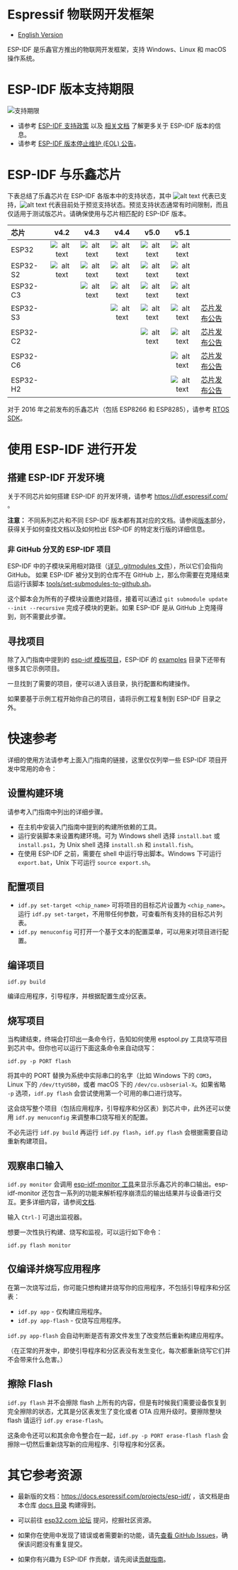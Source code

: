 # Espressif 物联网开发框架

* [English Version](./README.md)

ESP-IDF 是乐鑫官方推出的物联网开发框架，支持 Windows、Linux 和 macOS 操作系统。

# ESP-IDF 版本支持期限

![支持期限](https://dl.espressif.com/dl/esp-idf/support-periods.svg)

- 请参考 [ESP-IDF 支持政策](SUPPORT_POLICY_CN.md) 以及 [相关文档](https://docs.espressif.com/projects/esp-idf/zh_CN/latest/esp32/versions.html) 了解更多关于 ESP-IDF 版本的信息。
- 请参考 [ESP-IDF 版本停止维护 (EOL) 公告](https://www.espressif.com/zh-hans/support/documents/advisories?keys=&field_type_of_advisory_tid%5B%5D=817)。

# ESP-IDF 与乐鑫芯片

下表总结了乐鑫芯片在 ESP-IDF 各版本中的支持状态，其中 ![alt text][supported] 代表已支持，![alt text][preview] 代表目前处于预览支持状态。预览支持状态通常有时间限制，而且仅适用于测试版芯片。请确保使用与芯片相匹配的 ESP-IDF 版本。

|芯片         |         v4.2          |         v4.3           |          v4.4          |          v5.0          |          v5.1          |                                                                 |
|:----------- |:---------------------:| :---------------------:| :---------------------:| :---------------------:| :--------------------: | :-------------------------------------------------------------- |
|ESP32        |![alt text][supported] | ![alt text][supported] | ![alt text][supported] | ![alt text][supported] | ![alt text][supported] |                                                                 |
|ESP32-S2     |![alt text][supported] | ![alt text][supported] | ![alt text][supported] | ![alt text][supported] | ![alt text][supported] |                                                                 |
|ESP32-C3     |                       | ![alt text][supported] | ![alt text][supported] | ![alt text][supported] | ![alt text][supported] |                                                                 |
|ESP32-S3     |                       |                        | ![alt text][supported] | ![alt text][supported] | ![alt text][supported] | [芯片发布公告](https://www.espressif.com/zh-hans/news/ESP32_S3) |
|ESP32-C2     |                       |                        |                        | ![alt text][supported] | ![alt text][supported] | [芯片发布公告](https://www.espressif.com/zh-hans/news/ESP32-C2) |
|ESP32-C6     |                       |                        |                        |                        | ![alt text][supported] | [芯片发布公告](https://www.espressif.com/zh-hans/news/ESP32_C6) |
|ESP32-H2     |                       |                        |                        |                        | ![alt text][supported] | [芯片发布公告](https://www.espressif.com/zh-hans/news/ESP32_H2) |

[supported]: https://img.shields.io/badge/-%E6%94%AF%E6%8C%81-green "supported"
[preview]: https://img.shields.io/badge/-%E9%A2%84%E8%A7%88-orange "preview"

对于 2016 年之前发布的乐鑫芯片（包括 ESP8266 和 ESP8285），请参考 [RTOS SDK](https://github.com/espressif/ESP8266_RTOS_SDK)。

# 使用 ESP-IDF 进行开发

## 搭建 ESP-IDF 开发环境

关于不同芯片如何搭建 ESP-IDF 的开发环境，请参考 https://idf.espressif.com/ 。

**注意：** 不同系列芯片和不同 ESP-IDF 版本都有其对应的文档。请参阅[版本](https://docs.espressif.com/projects/esp-idf/zh_CN/latest/esp32/versions.html)部分，获得关于如何查找文档以及如何检出 ESP-IDF 的特定发行版的详细信息。

### 非 GitHub 分叉的 ESP-IDF 项目

ESP-IDF 中的子模块采用相对路径（[详见 .gitmodules 文件](.gitmodules)），所以它们会指向 GitHub。 如果 ESP-IDF 被分叉到的仓库不在 GitHub 上，那么你需要在克隆结束后运行该脚本 [tools/set-submodules-to-github.sh](tools/set-submodules-to-github.sh)。

这个脚本会为所有的子模块设置绝对路径，接着可以通过 `git submodule update --init --recursive` 完成子模块的更新。如果 ESP-IDF 是从 GitHub 上克隆得到，则不需要此步骤。

## 寻找项目

除了入门指南中提到的 [esp-idf 模板项目](https://github.com/espressif/esp-idf-template)，ESP-IDF 的 [examples](examples) 目录下还带有很多其它示例项目。

一旦找到了需要的项目，便可以进入该目录，执行配置和构建操作。

如果要基于示例工程开始你自己的项目，请将示例工程复制到 ESP-IDF 目录之外。

# 快速参考

详细的使用方法请参考上面入门指南的链接，这里仅仅列举一些 ESP-IDF 项目开发中常用的命令：

## 设置构建环境

请参考入门指南中列出的详细步骤。

* 在主机中安装入门指南中提到的构建所依赖的工具。
* 运行安装脚本来设置构建环境。可为 Windows shell 选择 `install.bat` 或 `install.ps1`，为 Unix shell 选择 `install.sh` 和 `install.fish`。
* 在使用 ESP-IDF 之前，需要在 shell 中运行导出脚本。Windows 下可运行 `export.bat`，Unix 下可运行 `source export.sh`。

## 配置项目

* `idf.py set-target <chip_name>` 可将项目的目标芯片设置为 `<chip_name>`。运行 `idf.py set-target`，不用带任何参数，可查看所有支持的目标芯片列表。
* `idf.py menuconfig` 可打开一个基于文本的配置菜单，可以用来对项目进行配置。

## 编译项目

`idf.py build`

编译应用程序，引导程序，并根据配置生成分区表。

## 烧写项目

当构建结束，终端会打印出一条命令行，告知如何使用 esptool.py 工具烧写项目到芯片中。但你也可以运行下面这条命令来自动烧写：

`idf.py -p PORT flash`

将其中的 PORT 替换为系统中实际串口的名字（比如 Windows 下的 `COM3`，Linux 下的 `/dev/ttyUSB0`，或者 macOS 下的 `/dev/cu.usbserial-X`。如果省略 `-p` 选项，`idf.py flash` 会尝试使用第一个可用的串口进行烧写。

这会烧写整个项目（包括应用程序，引导程序和分区表）到芯片中，此外还可以使用 `idf.py menuconfig` 来调整串口烧写相关的配置。

不必先运行 `idf.py build` 再运行 `idf.py flash`，`idf.py flash` 会根据需要自动重新构建项目。

## 观察串口输入

`idf.py monitor` 会调用 [esp-idf-monitor 工具](https://github.com/espressif/esp-idf-monitor)来显示乐鑫芯片的串口输出。esp-idf-monitor 还包含一系列的功能来解析程序崩溃后的输出结果并与设备进行交互。更多详细内容，请参阅[文档](https://docs.espressif.com/projects/esp-idf/en/latest/get-started/idf-monitor.html).

输入 `Ctrl-]` 可退出监视器。

想要一次性执行构建、烧写和监视，可以运行如下命令：

`idf.py flash monitor`

## 仅编译并烧写应用程序

在第一次烧写过后，你可能只想构建并烧写你的应用程序，不包括引导程序和分区表：

* `idf.py app` - 仅构建应用程序。
* `idf.py app-flash` - 仅烧写应用程序。

`idf.py app-flash` 会自动判断是否有源文件发生了改变然后重新构建应用程序。

（在正常的开发中，即使引导程序和分区表没有发生变化，每次都重新烧写它们并不会带来什么危害。）

## 擦除 Flash

`idf.py flash` 并不会擦除 flash 上所有的内容，但是有时候我们需要设备恢复到完全擦除的状态，尤其是分区表发生了变化或者 OTA 应用升级时。要擦除整块 flash 请运行 `idf.py erase-flash`。

这条命令还可以和其余命令整合在一起，`idf.py -p PORT erase-flash flash` 会擦除一切然后重新烧写新的应用程序、引导程序和分区表。

# 其它参考资源

* 最新版的文档：https://docs.espressif.com/projects/esp-idf/ ，该文档是由本仓库 [docs 目录](docs) 构建得到。

* 可以前往 [esp32.com 论坛](https://esp32.com/) 提问，挖掘社区资源。

* 如果你在使用中发现了错误或者需要新的功能，请先[查看 GitHub Issues](https://github.com/espressif/esp-idf/issues)，确保该问题没有重复提交。

* 如果你有兴趣为 ESP-IDF 作贡献，请先阅读[贡献指南](https://docs.espressif.com/projects/esp-idf/en/latest/contribute/index.html)。
